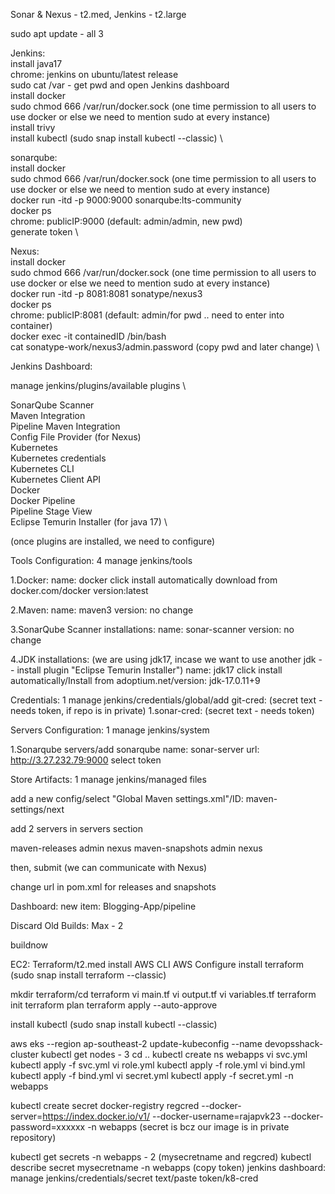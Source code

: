 Sonar & Nexus - t2.med, Jenkins - t2.large

sudo apt update - all 3

Jenkins: \
install java17 \
chrome: jenkins on ubuntu/latest release \
sudo cat /var - get pwd and open Jenkins dashboard \
install docker \
sudo chmod 666 /var/run/docker.sock (one time permission to all users to use docker or else we need to mention sudo at every instance) \
install trivy \
install kubectl (sudo snap install kubectl --classic) \

sonarqube: \
install docker \
sudo chmod 666 /var/run/docker.sock (one time permission to all users to use docker or else we need to mention sudo at every instance) \
docker run -itd -p 9000:9000 sonarqube:lts-community \
docker ps \
chrome: publicIP:9000 (default: admin/admin, new pwd) \
generate token \

Nexus: \
install docker \
sudo chmod 666 /var/run/docker.sock (one time permission to all users to use docker or else we need to mention sudo at every instance) \
docker run -itd -p 8081:8081 sonatype/nexus3 \
docker ps \
chrome: publicIP:8081 (default: admin/for pwd .. need to enter into container) \
docker exec -it containedID /bin/bash \
cat sonatype-work/nexus3/admin.password (copy pwd and later change) \

Jenkins Dashboard:

manage jenkins/plugins/available plugins \

SonarQube Scanner \
Maven Integration \
Pipeline Maven Integration \
Config File Provider (for Nexus) \
Kubernetes \
Kubernetes credentials \
Kubernetes CLI \
Kubernetes Client API \
Docker \
Docker Pipeline \
Pipeline Stage View \
Eclipse Temurin Installer (for java 17) \

(once plugins are installed, we need to configure)

Tools Configuration: 4
manage jenkins/tools

1.Docker:
name: docker
click install automatically
download from docker.com/docker version:latest

2.Maven:
name: maven3
version: no change

3.SonarQube Scanner installations:
name: sonar-scanner
version: no change

4.JDK installations:
(we are using jdk17, incase we want to use another jdk -- install plugin "Eclipse Temurin Installer")
name: jdk17
click install automatically/Install from adoptium.net/version: jdk-17.0.11+9

Credentials: 1
manage jenkins/credentials/global/add
git-cred: (secret text - needs token, if repo is in private)
1.sonar-cred: (secret text - needs token)

Servers Configuration: 1
manage jenkins/system

1.Sonarqube servers/add sonarqube
name: sonar-server
url: http://3.27.232.79:9000
select token

Store Artifacts: 1
manage jenkins/managed files

add a new config/select "Global Maven settings.xml"/ID: maven-settings/next

add 2 servers in servers section

<server>
	<id>maven-releases</id>
      	<username>admin</username>
      	<password>nexus</password>
</server>
	
<server>
      	<id>maven-snapshots</id>
      	<username>admin</username>
      	<password>nexus</password>
</server>

then, submit (we can communicate with Nexus)

change url in pom.xml for releases and snapshots

Dashboard: new item: Blogging-App/pipeline

Discard Old Builds: Max - 2

buildnow

EC2: Terraform/t2.med
install AWS CLI
AWS Configure
install terraform (sudo snap install terraform --classic)

mkdir terraform/cd terraform
vi main.tf
vi output.tf
vi variables.tf
terraform init
terraform plan
terraform apply --auto-approve

install kubectl (sudo snap install kubectl --classic)

aws eks --region ap-southeast-2 update-kubeconfig --name devopsshack-cluster
kubectl get nodes - 3
cd ..
kubectl create ns webapps
vi svc.yml
kubectl apply -f svc.yml
vi role.yml
kubectl apply -f role.yml
vi bind.yml
kubectl apply -f bind.yml
vi secret.yml
kubectl apply -f secret.yml -n webapps

kubectl create secret docker-registry regcred --docker-server=https://index.docker.io/v1/ --docker-username=rajapvk23 --docker-password=xxxxxx -n webapps
(secret is bcz our image is in private repository)

kubectl get secrets -n webapps - 2 (mysecretname and regcred)
kubectl describe secret mysecretname -n webapps (copy token)
jenkins dashboard: manage jenkins/credentials/secret text/paste token/k8-cred









